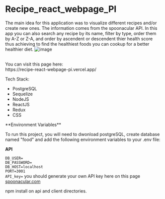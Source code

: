 # Recipe_react_webpage_PI
The main idea for this application was to visualize different recipes and/or create new ones.
The information comes from the spoonacular API.
In this app you can also search any recipe by its name, filter by type, order them by A-Z or Z-A, and order by ascendent or descendent thier health score thus achieving to find the healthiest foods you can cookup for a better healthier diet.
![image](https://res.cloudinary.com/lookhouse/image/upload/v1674846769/bgk5lnffameri5xemg5w.png)

<br>
You can visit this page here:
<br>
https://recipe-react-webpage-pi.vercel.app/

Tech Stack:
<ul>
<li>PostgreSQL</li>
<li>Sequelize</li>
<li>NodeJS</li>
<li>ReactJS</li>
<li>Redux</li>
<li>CSS</li>
</ul>
**Environment Variables**

To run this project, you will need to dwonload postgreSQL, create database named "food" and add the following environment variables to your .env file:

**API**

`DB_USER=`
<br>
`DB_PASSWORD=`
<br>
`DB_HOST=localhost`
<br>
`PORT=3001`
<br>
`API_key=` you should generate your own API key here on this page <a href="https://spoonacular.com/food-api">spoonacular.com</a>

npm install on api and client directories.
